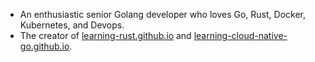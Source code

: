 - An enthusiastic senior Golang developer who loves Go, Rust, Docker, Kubernetes, and Devops.
- The creator of [learning-rust.github.io](https://learning-rust.github.io) and [learning-cloud-native-go.github.io](https://learning-cloud-native-go.github.io).
